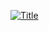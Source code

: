 [![Title](https://play-static.unity.com/20230129/p/images/8c512348-7207-48b3-bdef-6d2952ecf81a_Screenshot_20230129_185738.png)](https://play.unity.com/webgl/fdb6709c-7ee0-42b4-a521-728266cc9eab?screenshot=true&amp;userID=6381410958363901bced5a9d&amp;embedType=detail)
